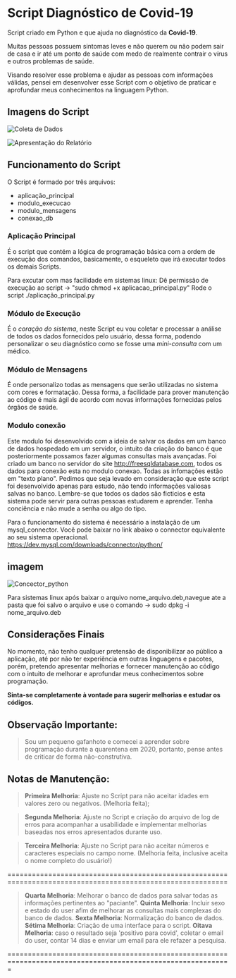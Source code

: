 # Script Diagnóstico de Covid-19

Script criado em Python e que ajuda no diagnóstico da **Covid-19**.

Muitas pessoas possuem sintomas leves e não querem ou não podem sair de casa e ir até um ponto de saúde com medo de realmente contrair o vírus e outros problemas de saúde.

Visando resolver esse problema e ajudar as pessoas com informações válidas, pensei em desenvolver esse Script com o objetivo de praticar e aprofundar meus conhecimentos na linguagem Python.

## Imagens do Script

![Coleta de Dados](https://i.imgur.com/8lDM9dO.png)

![Apresentação do Relatório](https://i.imgur.com/gcYPGsJ.png)

## Funcionamento do Script

O Script é formado por três arquivos:

* aplicação_principal
* modulo_execucao
* modulo_mensagens
* conexao_db


### Aplicação Principal

É o script que contém a lógica de programação básica com a ordem de execução dos comandos, basicamente, o esqueleto que irá executar todos os demais Scripts.

Para excutar com mas facilidade em sistemas linux:
Dê permissão de execução ao script -> "sudo chmod +x aplicacao_principal.py"
Rode o script ./aplicação_principal.py

### Módulo de Execução

É o *coração do sistema*, neste Script eu vou coletar e processar a análise de todos os dados fornecidos pelo usuário, dessa forma, podendo personalizar o seu diagnóstico como se fosse uma *mini-consulta* com um médico.


### Módulo de Mensagens

É onde personalizo todas as mensagens que serão utilizadas no sistema com cores e formatação. Dessa forma, a facilidade para prover manutenção ao código é mais ágil de acordo com novas informações fornecidas pelos órgãos de saúde.

### Modulo conexão

Este modulo foi desenvolvido com a ideia de salvar os dados em um banco de dados hospedado em um servidor, o intuito da criação do banco é que posteriormente possamos fazer algumas consultas mais avançadas. 
Foi criado um banco no servidor do site http://freesqldatabase.com, todos os dados para conexão esta no modulo conexao. Todas as infomações estão em "texto plano". Pedimos que seja levado em consideração que este script foi desenvolvido apenas para estudo, não tendo informações valiosas salvas no banco. Lembre-se que todos os dados são ficticios e esta sistema pode servir para outras pessoas estudarem e aprender. Tenha conciência e não mude a senha ou algo do tipo.

Para o funcionamento do sistema é necessário a instalação de um mysql_connector. Você pode baixar no link abaixo o connector equivalente ao seu sistema operacional.
https://dev.mysql.com/downloads/connector/python/

## imagem
![Concector_python](https://i.imgur.com/xRmtDls.png)

Para sistemas linux após baixar o arquivo nome_arquivo.deb,navegue ate a pasta que foi salvo o arquivo e use o comando -> sudo dpkg -i nome_arquivo.deb 

## Considerações Finais

No momento, não tenho qualquer pretensão de disponibilizar ao público a aplicação, até por não ter experiência em outras linguagens e pacotes, porém, pretendo apresentar melhorias e fornecer manutenção ao código com o intuito de melhorar e aprofundar meus conhecimentos sobre programação.

**Sinta-se completamente à vontade para sugerir melhorias e estudar os códigos.**

## Observação Importante:

> Sou um pequeno gafanhoto e comecei a aprender sobre programação durante a quarentena em 2020, portanto, pense antes de criticar de forma não-construtiva.

## Notas de Manutenção:

> **Primeira Melhoria**: Ajuste no Script para não aceitar idades em valores zero ou negativos. (Melhoria feita);

> **Segunda Melhoria**: Ajuste no Script e criação do arquivo de log de erros para acompanhar a usabilidade e implementar melhorias baseadas nos erros apresentados durante uso. 

> **Terceira Melhoria**: Ajuste no Script para não aceitar números e caracteres especiais no campo nome. (Melhoria feita, inclusive aceita o nome completo do usuário!)

============================================================================================================

> **Quarta Melhoria**: Melhorar o banco de dados para salvar todas as informações pertinentes ao "paciante".
> **Quinta Melhoria**: Incluir sexo e estado do user afim de melhorar as consultas mais complexas do banco de dados.
> **Sexta Melhoria**: Normalização do banco de dados.
> **Sétima Melhoria**: Criação de uma interface para o script.
> **Oitava Melhoria**: caso o resultado seja 'positivo para covid', coletar o email do user, contar 14 dias e enviar um email para ele refazer a pesquisa.

============================================================================================================= 